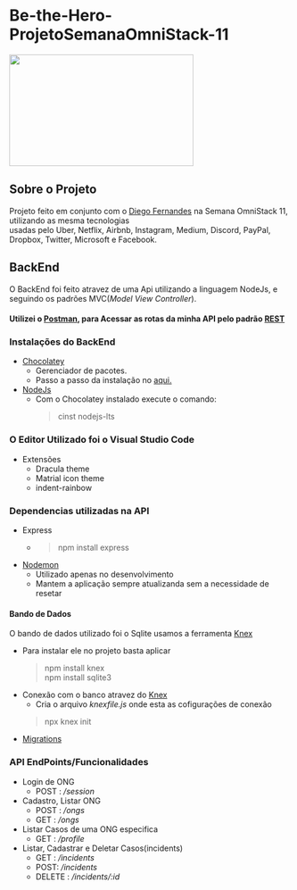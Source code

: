 # Be-the-Hero-ProjetoSemanaOmniStack-11

<img src="https://user-images.githubusercontent.com/54954718/77695213-2da24280-6f8a-11ea-9661-735e5da2b0a0.png" width="330" height="200">

## Sobre o Projeto

Projeto feito em conjunto com o [Diego Fernandes](https://github.com/diego3g) na Semana OmniStack 11, utilizando as mesma tecnologias  
usadas pelo Uber, Netflix, Airbnb, Instagram, Medium, Discord, PayPal, Dropbox, Twitter, Microsoft e Facebook.

## BackEnd

O BackEnd foi feito atravez de uma Api utilizando a linguagem NodeJs, e seguindo os padrões MVC(*Model View Controller*).

#### Utilizei o [Postman](https://www.postman.com/), para Acessar as rotas da minha API pelo padrão [REST](https://docs.microsoft.com/pt-br/azure/architecture/best-practices/api-design)

### Instalações do BackEnd
+ [Chocolatey](chocolatey.org)
  + Gerenciador de pacotes.
  + Passo a passo da instalação no [aqui.](chocolatey.org/install)
+ [NodeJs](https://nodejs.org/)
  + Com o Chocolatey instalado execute o comando:
     > cinst nodejs-lts
  
### O Editor Utilizado foi o Visual Studio Code
+ Extensões
  + Dracula theme
  + Matrial icon theme
  + indent-rainbow
  


### Dependencias utilizadas na API
+ Express
  + > npm install express
+ [Nodemon](https://github.com/israaoliver/Be-the-Hero-ProjetoSemanaOmniStack-11/blob/master/Material%20de%20Apoio/back-nodemon.txt) 
  + Utilizado apenas no desenvolvimento
  + Mantem a aplicação sempre atualizanda sem a necessidade de resetar

#### Bando de Dados 
O bando de dados utilizado foi o Sqlite usamos a ferramenta [Knex](http://knexjs.org/) 
+ Para instalar ele no projeto basta aplicar 
  > npm install knex  
  > npm install sqlite3
+ Conexão com o banco atravez do [Knex](http://knexjs.org/) 
  + Cria o arquivo *knexfile.js* onde esta as cofigurações de conexão
  > npx knex init
+ [Migrations](https://github.com/israaoliver/Be-the-Hero-ProjetoSemanaOmniStack-11/blob/master/Material%20de%20Apoio/Migrations.txt)

### API EndPoints/Funcionalidades
+ Login de ONG
  + POST : */session*
+ Cadastro, Listar ONG
  + POST : */ongs*
  + GET :  */ongs*
+ Listar Casos de uma ONG especifica
  + GET : */profile*
+ Listar, Cadastrar e Deletar Casos(incidents)
  + GET : */incidents*
  + POST: */incidents*
  + DELETE : */incidents/:id*





  




